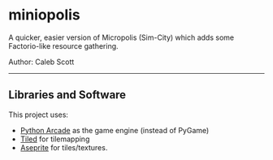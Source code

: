 # miniopolis

A quicker, easier version of Micropolis (Sim-City) which adds some Factorio-like resource gathering.

Author: Caleb Scott

---

## Libraries and Software

This project uses:

* [Python Arcade](https://api.arcade.academy/en/latest/index.html) as the game engine (instead of PyGame)
* [Tiled](https://www.mapeditor.org/) for tilemapping
* [Aseprite](https://www.aseprite.org/) for tiles/textures.
